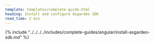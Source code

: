 ```yaml
---
template: templates/complete-guide.html
heading: Install and configure Asgardeo SDK
read_time: 2 min
---
```


{% include "../../../../includes/complete-guides/angular/install-asgardeo-sdk.md" %}
